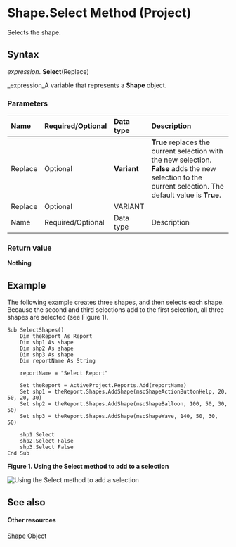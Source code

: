 
# Shape.Select Method (Project)
Selects the shape.

## Syntax

 _expression_. **Select**(Replace)

 _expression_A variable that represents a  **Shape** object.


### Parameters



|**Name**|**Required/Optional**|**Data type**|**Description**|
|:-----|:-----|:-----|:-----|
|Replace|Optional| **Variant**| **True** replaces the current selection with the new selection. **False** adds the new selection to the current selection. The default value is **True**.|
|Replace|Optional|VARIANT||
|Name|Required/Optional|Data type|Description|

### Return value

 **Nothing**


## Example

The following example creates three shapes, and then selects each shape. Because the second and third selections add to the first selection, all three shapes are selected (see Figure 1).


```
Sub SelectShapes()
    Dim theReport As Report
    Dim shp1 As shape
    Dim shp2 As shape
    Dim shp3 As shape
    Dim reportName As String
    
    reportName = "Select Report"
    
    Set theReport = ActiveProject.Reports.Add(reportName)
    Set shp1 = theReport.Shapes.AddShape(msoShapeActionButtonHelp, 20, 50, 20, 30)
    Set shp2 = theReport.Shapes.AddShape(msoShapeBalloon, 100, 50, 30, 50)
    Set shp3 = theReport.Shapes.AddShape(msoShapeWave, 140, 50, 30, 50)
            
    shp1.Select
    shp2.Select False
    shp3.Select False
End Sub
```


**Figure 1. Using the Select method to add to a selection**

![Using the Select method to add a selection](../images/pj15_VBA_ShapeRange_Select.gif)


## See also


#### Other resources


 [Shape Object](d2b32bcd-5595-a4a7-9772-feb25fd0103a.md)
